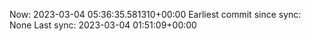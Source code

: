 Now: 2023-03-04 05:36:35.581310+00:00 Earliest commit since sync: None Last sync: 2023-03-04 01:51:09+00:00
